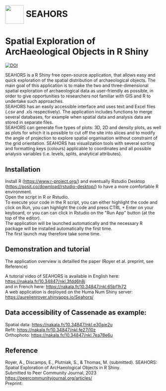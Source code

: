 # [<img src="https://raw.githubusercontent.com/AurelienRoyer/SEAHORS/main/www/logo1.png" height="60em" align="center"/>](https://github.com/AurelienRoyer/SEAHORS) SEAHORS
# Spatial Exploration of ArcHaeological Objects in R Shiny

[![DOI](https://zenodo.org/badge/581203118.svg)](https://zenodo.org/badge/latestdoi/581203118)

SEAHORS is a R Shiny free open-source application, that allows easy and quick exploration of the spatial distribution of archaeological objects.
The main goal of this application is to make the two and three-dimensional spatial exploration of archaeological data as user-friendly as possible, 
in order to give opportunities to researchers not familiar with GIS and R to undertake such approaches. <br>
SEAHORS has an easily accessible interface and uses text and Excel files (.csv and .xls respectively). The application  includes functions to merge several databases, 
for example when spatial data and analysis data are stored in separate files. <br>
SEAHORS can generate five types of plots: 3D, 2D and density plots, as well as plots for which it is possible to cut off the site into slices and to modify the angle 
of projection to explore spatial organisation without constraint of the grid orientation. SEAHORS has visualization tools with several sorting and formatting keys 
(colours) applicable to coordinates and all possible analysis variables (i.e. levels, splits, analytical attributes).

## Installation 

Install R (https://www.r-project.org/) and eventually Rstudio Desktop (https://posit.co/download/rstudio-desktop/) to have a more comfortable R environment. <br>
Open the script in R or Rstudio. <br>
To execute your code in the R script, you can either highlight the code and click on Run, you can highlight the code and press CTRL + Enter on your keyboard, or you can can click in Rstudio on the "Run App" button (at the top of the editor).<br>
The application will be launched automatically and the necessary R package will be installed automatically the first time. <br>
The first launch may therefore take some time. 

## Demonstration and tutorial
The application overview is detailled the paper (Royer et al. preprint, see Reference) <br>

A tutorial video of SEAHORS is available in English here: https://nakala.fr/10.34847/nkl.3fdd6h8j <br>
and in French here:  https://nakala.fr/10.34847/nkl.65bf1h72 <br>
A web application is deployed on the Huma Num Shiny server: https://aurelienroyer.shinyapps.io/Seahors/ <br>

## Data accessibility of Cassenade as example: 
 Spatial data: https://nakala.fr/10.34847/nkl.e30aie2u <br>
 Refit: https://nakala.fr/10.34847/nkl.fe27j10z <br>
 Orthophoto: https://nakala.fr/10.34847/nkl.7ea78e6u <br>

## Reference
Royer, A., Discamps, E., Plutniak, S., & Thomas, M. (submitted). SEAHORS: Spatial Exploration of ArcHaeological Objects in R Shiny.<br>
Submitted to Peer Community Journal, 2023 
   <a href=https://peercommunityjournal.org/articles/ target=_blank>https://peercommunityjournal.org/articles/</a> <br>
   Preprint: 
